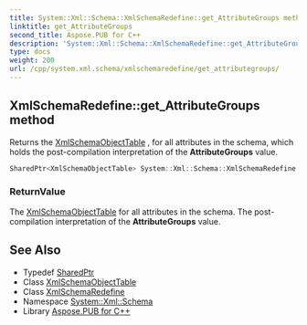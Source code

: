 ```yaml
---
title: System::Xml::Schema::XmlSchemaRedefine::get_AttributeGroups method
linktitle: get_AttributeGroups
second_title: Aspose.PUB for C++
description: 'System::Xml::Schema::XmlSchemaRedefine::get_AttributeGroups method. Returns the XmlSchemaObjectTable , for all attributes in the schema, which holds the post-compilation interpretation of the AttributeGroups value in C++.'
type: docs
weight: 200
url: /cpp/system.xml.schema/xmlschemaredefine/get_attributegroups/
---
```

## XmlSchemaRedefine::get_AttributeGroups method


Returns the [XmlSchemaObjectTable](../../xmlschemaobjecttable/) , for all attributes in the schema, which holds the post-compilation interpretation of the **AttributeGroups** value.

```cpp
SharedPtr<XmlSchemaObjectTable> System::Xml::Schema::XmlSchemaRedefine::get_AttributeGroups()
```


### ReturnValue

The [XmlSchemaObjectTable](../../xmlschemaobjecttable/) for all attributes in the schema. The post-compilation interpretation of the **AttributeGroups** value.

## See Also

* Typedef [SharedPtr](../../../system/sharedptr/)
* Class [XmlSchemaObjectTable](../../xmlschemaobjecttable/)
* Class [XmlSchemaRedefine](../)
* Namespace [System::Xml::Schema](../../)
* Library [Aspose.PUB for C++](../../../)
